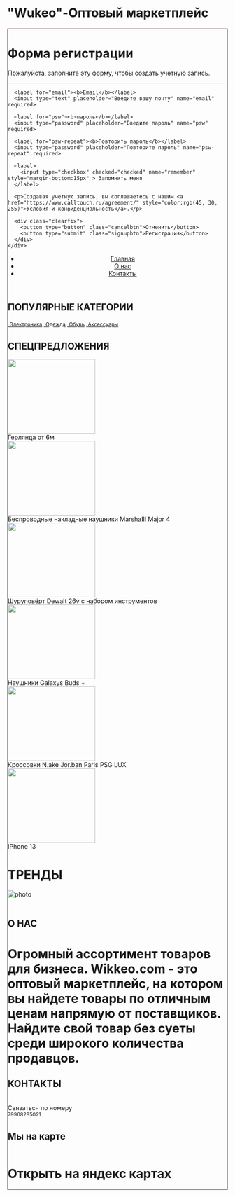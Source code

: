 <!DOCTYPE html>
<html lang="ru">
<head>
    <meta charset="UTF-8">
    <meta name="viewport" content="width=device-width, initial-scale=1.0">
    <link rel = 'stylesheet' href="css/styles.css">
    <script src="script.js"></script>
    <title>Wukeo</title>
</head>
<body>
  <h1>"Wukeo"-Оптовый маркетплейс</h1>
  <img data-v-10e665a6="" class="img" src="https://BlaBlaBla.CDN.wikkeo.com/BlaBlaBla/01/10/fe/9e/ec/018a746f-0110-7dfe-9eec-ce3a7db29844.jpg" style="position: relative; left: 10px;" alt >
  <form action="action_page.php" style="border:1px solid #6e4343">
    <div class="container">
      <h1>Форма регистрации</h1>
      <p>Пожалуйста, заполните эту форму, чтобы создать учетную запись.</p>
      <hr>
  
      <label for="email"><b>Email</b></label>
      <input type="text" placeholder="Введите вашу почту" name="email" required>
  
      <label for="psw"><b>пароль</b></label>
      <input type="password" placeholder="Введите пароль" name="psw" required>
  
      <label for="psw-repeat"><b>Повторить пароль</b></label>
      <input type="password" placeholder="Повторите пароль" name="psw-repeat" required>
  
      <label>
        <input type="checkbox" checked="checked" name="remember" style="margin-bottom:15px" > Запомнить меня
      </label>
  
      <p>Создавая учетную запись, вы соглашаетесь с нашим <a href="https://www.calltouch.ru/agreement/" style="color:rgb(45, 30, 255)">Условия и конфиденциальность</a>.</p>
  
      <div class="clearfix">
        <button type="button" class="cancelbtn">Отменить</button>
        <button type="submit" class="signupbtn">Регистрация</button>
      </div>
    </div>
  </form>
  <header>
      <nav>
        <ul>
          <li><a href="https://wikkeo.com/">Главная</a></li>
          <li><a href="">О нас</a></li>
          <li><a href="https://wikkeo.com/help">Контакты</a></li>
        </ul>
      </nav>
  </header>
  
  <h2>ПОПУЛЯРНЫЕ КАТЕГОРИИ</h2>
  <a href="https://wikkeo.com/category/electric"><img src="https://wikkeo.com/assets/front/images/popularCategories/1.png" style="position: relative; left: 90px;" alt>
  <small>Электроника</small></a>
  <a href="https://wikkeo.com/category/clothing"><img src="https://wikkeo.com/assets/front/images/popularCategories/2.png" style="position: relative; left: 70px;" alt>
  <small>Одежда</small></a>
  <a href="https://wikkeo.com/category/footwear"><img src="https://wikkeo.com/assets/front/images/popularCategories/3.png" style="position: relative; left: 90px;" alt>
  <small>Обувь</small></a>
  <a href="https://wikkeo.com/category/accessories-main"><img src="https://wikkeo.com/assets/front/images/popularCategories/6.png" style="position: relative; left: 90px;" alt>
  <small>Аксессуары</small></a>
  <h2>СПЕЦПРЕДЛОЖЕНИЯ</h2>
  <div class ="ger">
    <a href="https://wikkeo.com/item/girlyanda-ot-6m-100-lampocek-wvp-47956397662">
      <img src="https://BlaBlaBla.CDN.wikkeo.com/BlaBlaBla/58/87/d4/80/f5/018c00cf-5887-7dd4-80f5-6b0e2076ff8b.jpg" width="200" height="170" alt=""></a>
    <br>
    <span>Герлянда от 6м</span>
    <br>
  </div>
  <div class = "haysh">
    <a href="https://wikkeo.com/item/nausniki-marsha1l-maj0r-4-wvp-23176991485">
      <img src="https://BlaBlaBla.CDN.wikkeo.com/BlaBlaBla/39/b5/8c/bc/73/018b6856-39b5-7b8c-bc73-f80e9ce13d79.jpg" width="200" height="170" alt=""></a>
    <br>
    <span>Беспроводные накладные наушники MarshaIIl Major 4</span>
    <br>
  </div>
  <div class = "shyp">
    <a href="https://wikkeo.com/item/surupovert-dewalt-26v-c-naborom-instrumentov-wvp-43847756137">
      <img src="https://BlaBlaBla.CDN.wikkeo.com/BlaBlaBla/c0/52/99/82/c7/0189f28f-c052-7299-82c7-c9cdb13bfb63.jpg" width="200" height="170" alt=""></a>
    <br>
    <span>Шуруповёрт Dewalt 26v c набором инструментов</span>
    <br>
  </div>
  <div class = "haushuki">
    <a href="https://wikkeo.com/item/nausniki-galaxys-buds-wvp-109733139203">
      <img src="https://BlaBlaBla.CDN.wikkeo.com/BlaBlaBla/0d/46/19/a0/ad/018b24d0-0d46-7719-a0ad-39a1ea5d7a46.jpg" width="200" height="170" alt=""></a>
    <br>
    <span>Наушники Galaxys Buds +</span>
    <br>
  </div>
  <div class = "krtossovki">
    <a href ="https://wikkeo.com/item/krossovki-nake-jorban-paris-psg-lux-wvp-24447287504">
      <img src="https://BlaBlaBla.CDN.wikkeo.com/BlaBlaBla/cc/83/07/aa/4f/018a8ec6-cc83-7d07-aa4f-c5c3239ff30a.jpg" width="200" height="170" alt=""></a>
    <br>
    <span>Кроссовки N.ake Jor.ban Paris PSG LUX</span>
    <br>
  </div>
  <div class = "IPhone">
    <a href ="https://wikkeo.com/item/1phone-13-wvp-18123782550">
      <img src="https://BlaBlaBla.CDN.wikkeo.com/BlaBlaBla/a7/2d/6c/b5/2b/018baf65-a72d-766c-b52b-11766c2ec736.jpg" width="200" height="170" alt=""></a>
    <br>
    <span>IPhone 13</span>
    <br>
  </div>
  <h1>ТРЕНДЫ</h1>
  <img src="https://BlaBlaBla.CDN.wikkeo.com/BlaBlaBla/06/b0/13/b8/1b/0189fb63-06b0-7613-b81b-152838d3a649.jpg" alt="photo">
  <div class ="o has">
    <br>
    <h2>О НАС</h2>
    <h1>Огромный ассортимент товаров для бизнеса. Wikkeo.com - это оптовый маркетплейс, на котором вы найдете товары по отличным ценам напрямую от поставщиков. Найдите свой товар без суеты среди широкого количества продавцов.</h1>
  </div>
  <div class = "Contact">
    <h2>КОНТАКТЫ</h2>
    <br>
    <span>Связаться по номеру</span>
    <br>
    <small>79968285021</small>
    <h2>Мы на карте</h2>
    <a href="https://yandex.ru/maps/-/CDqRfMNt"><img src="https://core-pht-proxy.maps.yandex.ru/v1/photos/download?photo_id=dToIm2jwSoi-E7MVacWFsg&amp;image_size=L" alt=""></a>
    <br>
    <h1>Открыть на яндекс картах</h1>
  </div>
</body>
</html>

